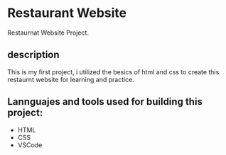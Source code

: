 # Restaurant Website

Restaurnat Website Project.

## description

This is my first project, i utilized the besics of html and css to create this restaurnt website for learning and practice.

## Lannguajes and tools used for building this project:
- HTML
- CSS 
- VSCode
